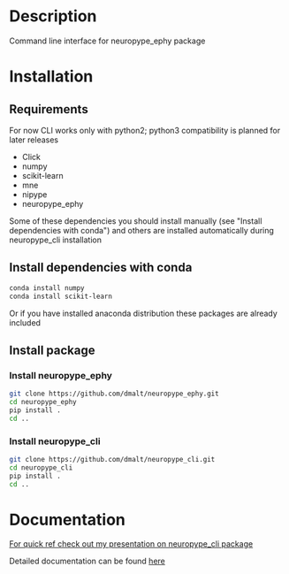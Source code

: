# Description

Command line interface for neuropype_ephy package

# Installation

## Requirements
For now CLI works only with python2; python3 compatibility is planned for later releases

* Click
* numpy
* scikit-learn
* mne
* nipype
* neuropype_ephy

Some of these dependencies you should install manually (see "Install dependencies 
with conda") and others are installed automatically during neuropype_cli installation

## Install dependencies with conda
```bash
conda install numpy
conda install scikit-learn
```

Or if you have installed anaconda distribution these packages are already included 

## Install package
### Install neuropype_ephy
```bash
git clone https://github.com/dmalt/neuropype_ephy.git
cd neuropype_ephy
pip install .
cd ..

```
### Install neuropype_cli
```bash
git clone https://github.com/dmalt/neuropype_cli.git
cd neuropype_cli
pip install .
cd ..
```

Documentation
==============
[For quick ref check out my presentation on neuropype_cli package](https://github.com/dmalt/neuropype_cli/blob/master/main.pdf)

Detailed documentation can be found [here](http://neuropype-cli.readthedocs.io/en/latest/)
